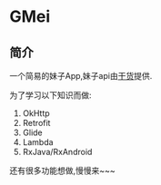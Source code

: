 # GMei

## 简介

一个简易的妹子App,妹子api由[干货](gank.io)提供.

为了学习以下知识而做:

1. OkHttp
2. Retrofit
3. Glide
4. Lambda
5. RxJava/RxAndroid
 
 还有很多功能想做,慢慢来~~~